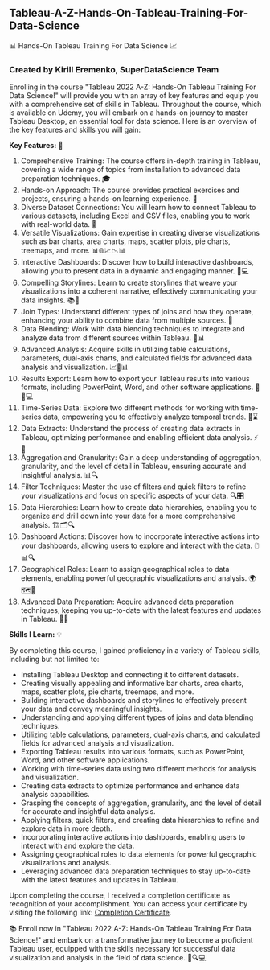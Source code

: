 ## Tableau-A-Z-Hands-On-Tableau-Training-For-Data-Science

📊 Hands-On Tableau Training For Data Science 📈

### Created by Kirill Eremenko, SuperDataScience Team

Enrolling in the course "Tableau 2022 A-Z: Hands-On Tableau Training For Data Science!" will provide you with an array of key features and equip you with a comprehensive set of skills in Tableau. Throughout the course, which is available on Udemy, you will embark on a hands-on journey to master Tableau Desktop, an essential tool for data science. Here is an overview of the key features and skills you will gain:

**Key Features:** 🔑

1. Comprehensive Training: The course offers in-depth training in Tableau, covering a wide range of topics from installation to advanced data preparation techniques. 🎓
2. Hands-on Approach: The course provides practical exercises and projects, ensuring a hands-on learning experience. 👐
3. Diverse Dataset Connections: You will learn how to connect Tableau to various datasets, including Excel and CSV files, enabling you to work with real-world data. 📂
4. Versatile Visualizations: Gain expertise in creating diverse visualizations such as bar charts, area charts, maps, scatter plots, pie charts, treemaps, and more. 📊🌐📈📉📊
5. Interactive Dashboards: Discover how to build interactive dashboards, allowing you to present data in a dynamic and engaging manner. 📲💻
6. Compelling Storylines: Learn to create storylines that weave your visualizations into a coherent narrative, effectively communicating your data insights. 📚📖
7. Join Types: Understand different types of joins and how they operate, enhancing your ability to combine data from multiple sources. 🔗
8. Data Blending: Work with data blending techniques to integrate and analyze data from different sources within Tableau. 🧩📊
9. Advanced Analysis: Acquire skills in utilizing table calculations, parameters, dual-axis charts, and calculated fields for advanced data analysis and visualization. 📈🔢📊
10. Results Export: Learn how to export your Tableau results into various formats, including PowerPoint, Word, and other software applications. 💼📝💻
11. Time-Series Data: Explore two different methods for working with time-series data, empowering you to effectively analyze temporal trends. 📅⌛
12. Data Extracts: Understand the process of creating data extracts in Tableau, optimizing performance and enabling efficient data analysis. ⚡💾
13. Aggregation and Granularity: Gain a deep understanding of aggregation, granularity, and the level of detail in Tableau, ensuring accurate and insightful analysis. 📊🔍
14. Filter Techniques: Master the use of filters and quick filters to refine your visualizations and focus on specific aspects of your data. 🔍🎛️
15. Data Hierarchies: Learn how to create data hierarchies, enabling you to organize and drill down into your data for a more comprehensive analysis. 🏗️🗂️🔍
16. Dashboard Actions: Discover how to incorporate interactive actions into your dashboards, allowing users to explore and interact with the data. 🖱️📊🔍
17. Geographical Roles: Learn to assign geographical roles to data elements, enabling powerful geographic visualizations and analysis. 🌍🗺️📍
18. Advanced Data Preparation: Acquire advanced data preparation techniques, keeping you up-to-date with the latest features and updates in Tableau. 🧰🔄

**Skills I Learn:** 💡

By completing this course, I gained proficiency in a variety of Tableau skills, including but not limited to:

- Installing Tableau Desktop and connecting it to different datasets.
- Creating visually appealing and informative bar charts, area charts, maps, scatter plots, pie charts, treemaps, and more.
- Building interactive dashboards and storylines to effectively present your data and convey meaningful insights.
- Understanding and applying different types of joins and data blending techniques.
- Utilizing table calculations, parameters, dual-axis charts, and calculated fields for advanced analysis and visualization.
- Exporting Tableau results into various formats, such as PowerPoint, Word, and other software applications.
- Working with time-series data using two different methods for analysis and visualization.
- Creating data extracts to optimize performance and enhance data analysis capabilities.
- Grasping the concepts of aggregation, granularity, and the level of detail for accurate and insightful data analysis.
- Applying filters, quick filters, and creating data hierarchies to refine and explore data in more depth.
- Incorporating interactive actions into dashboards, enabling users to interact with and explore the data.
- Assigning geographical roles to data elements for powerful geographic visualizations and analysis.
- Leveraging advanced data preparation techniques to stay up-to-date with the latest features and updates in Tableau.

Upon completing the course, I received a completion certificate as recognition of your accomplishment. You can access your certificate by visiting the following link: [Completion Certificate](https://www.udemy.com/certificate/UC-44a08dc0-7dcd-4cd9-a394-59288a162443/).

📚 Enroll now in "Tableau 2022 A-Z: Hands-On Tableau Training For Data Science!" and embark on a transformative journey to become a proficient Tableau user, equipped with the skills necessary for successful data visualization and analysis in the field of data science. 🚀🔍💻
